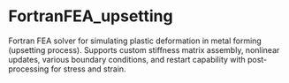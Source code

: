 # FortranFEA_upsetting
Fortran FEA solver for simulating plastic deformation in metal forming (upsetting process). Supports custom stiffness matrix assembly, nonlinear updates, various boundary conditions, and restart capability with post-processing for stress and strain.
